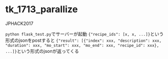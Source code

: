 # tk_1713_parallize
JPHACK2017

`python flask_test.py`でサーバーが起動
`{"recipe_ids": [x, x, ...]}`という形式のjsonをpostすると
`{"result": [{"index": xxx, "description": xxx, "duration": xxx, "mo_start": xxx, "mo_end": xxx, "recipe_id": xxx}, ...]}`という形式のjsonが返ってくる

